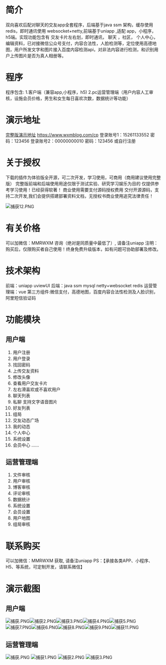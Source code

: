 # 简介

   双向喜欢后配对聊天的交友app全套程序，后端基于java ssm 架构，缓存使用redis，即时通讯使用 websocket+netty,前端基于uniapp ,适配 app，小程序，h5端。实现功能包含有 交友卡片左右划，即时通讯， 聊天 ，社区， 个人中心，编辑资料，已对接微信公众号支付，内容合法性，人脸检测等，定位使用高德地图，用户所发文字和图片接入百度内容检测api，对非法内容进行检测，和识别用户上传图片是否为真人相册等。
# 程序
程序包含: 
1.客户端（兼容app,小程序，h5)
2.pc运营管理端（用户内容人工审核，设施会员价格，男生和女生每日喜欢次数，数据统计等功能）
# 演示地址
[完整版演示地址](https://www.wxmblog.com/cp/) https://www.wxmblog.com/cp
登录账号1：15261133552 密码：123456
登录账号2：00000000010 密码：123456
或自行注册
# 关于授权
下载的插件为体验版全开源，可二次开发，学习使用，可商用（商用建议使用完整版）
完整版前端和后端使用用途仅限于测试实验、研究学习娱乐为目的
仅提供参考学习使用！已经获得软著！
商业使用需要支付源码授权费用 交付开源源码，支持二次开发,我们会提供搭建部署资料文档，无授权书商业使用追究法律责任！

![捕获12.PNG](https://www.wxmblog.com/upload/2021/11/%E6%8D%95%E8%8E%B712-708487b5e71b4449b5e32abdb6e70410.PNG)
# 有关价格
可以加微信：MMRWXM  咨询（绝对是同质量中最低了）, 请备注uniapp
注明：购买后，仅限购买者自己使用！终身免费升级版本，如有问题可协助部署及修改。
# 技术架构
前端：uniapp uviewUI
后端：java ssm mysql netty+websocket redis 
运营管理端：vue
第三方组件:微信支付，高德地图，百度内容合法性检测及人脸识别，阿里短信验证码
# 功能模块
## 用户端
1. 用户注册
2. 用户登录
3. 找回密码
4. 上传交友资料
5. 修改头像
6. 查看用户交友卡片
7. 左右滑喜欢或不喜欢用户
8. 聊天列表
9. 私聊 支持文字语音图片
10. 好友列表
11. 组局
12. 交友动态广场
13. 我的动态
14. 个人中心
15. 系统设置
16. 会员中心
......
## 运营管理端
1. 文件审核
2. 用户审核
3. 博客审核
4. 评论审核
5. 数据统计
6. 系统设置
7. 会员设置
8. 用户地图
9. 组局审核
# 联系购买
可以加微信：MMRWXM  获取, 请备注uniapp
PS：【承接各类APP、小程序、H5、等系统，可定制开发，请联系微信】
# 演示截图
## 用户端
![捕获.PNG](https://www.wxmblog.com/upload/2021/11/%E6%8D%95%E8%8E%B7-d40028f4106744d19c51019ff5d9c898.PNG)![捕获2.PNG](https://www.wxmblog.com/upload/2021/11/%E6%8D%95%E8%8E%B72-3d1caf84bde2478590f61aa81818c261.PNG)![捕获3.PNG](https://www.wxmblog.com/upload/2021/11/%E6%8D%95%E8%8E%B73-64de766f4cca4f1b8637109aa38e8507.PNG)![捕获4.PNG](https://www.wxmblog.com/upload/2021/11/%E6%8D%95%E8%8E%B74-0e5bbe50c5ea4a85b0fedd9b4f7d0362.PNG)![捕获5.PNG](https://www.wxmblog.com/upload/2021/11/%E6%8D%95%E8%8E%B75-912ead381911484098db3a6491da131d.PNG)![捕获7.PNG](https://www.wxmblog.com/upload/2021/11/%E6%8D%95%E8%8E%B77-cc343e451ca340eab195fc1f27b67ace.PNG)![捕获6.PNG](https://www.wxmblog.com/upload/2021/11/%E6%8D%95%E8%8E%B76-ab79fd67c95f4a6aaa8fa7e8c79eb4ae.PNG)![捕获8.PNG](https://www.wxmblog.com/upload/2021/11/%E6%8D%95%E8%8E%B78-e47d6a46b71c4d1fa946a13dfa4b525d.PNG)![捕获9.PNG](https://www.wxmblog.com/upload/2021/11/%E6%8D%95%E8%8E%B79-896ae1bd9ff74eefabf49dfcaca97cb2.PNG)![捕获11.PNG](https://www.wxmblog.com/upload/2021/11/%E6%8D%95%E8%8E%B711-addb429339ff48d78a918d7db90548a3.PNG)
## 运营管理端
![捕获.PNG](https://www.wxmblog.com/upload/2022/01/%E6%8D%95%E8%8E%B7-34f981b68f2e4b5d94d4a684ca833c4f.PNG)
![捕获1.PNG](https://www.wxmblog.com/upload/2022/01/%E6%8D%95%E8%8E%B71-c9d78d3d260e4046a834204bd41b5077.PNG)
![捕获2.PNG](https://www.wxmblog.com/upload/2022/01/%E6%8D%95%E8%8E%B72-9d92f531a1984566a0b6b4c63f7d19f8.PNG)
![捕获3.PNG](https://www.wxmblog.com/upload/2022/01/%E6%8D%95%E8%8E%B73-a3714171ed074567a6ba5cb416713832.PNG)
